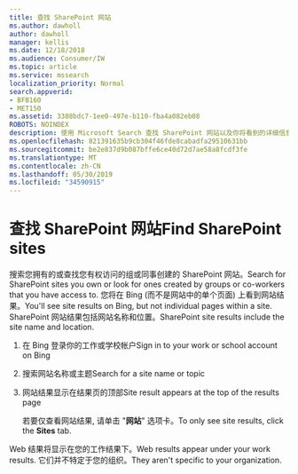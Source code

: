 ```yaml
---
title: 查找 SharePoint 网站
ms.author: dawholl
author: dawholl
manager: kellis
ms.date: 12/18/2018
ms.audience: Consumer/IW
ms.topic: article
ms.service: mssearch
localization_priority: Normal
search.appverid:
- BFB160
- MET150
ms.assetid: 3388bdc7-1ee0-497e-b110-fba4a082eb08
ROBOTS: NOINDEX
description: 使用 Microsoft Search 查找 SharePoint 网站以及你将看到的详细信息
ms.openlocfilehash: 821391635b9cb304f46fde8cabadfa29510631bb
ms.sourcegitcommit: be2e837d9b087bffe6ce40d72d7ae58a8fcdf3fe
ms.translationtype: MT
ms.contentlocale: zh-CN
ms.lasthandoff: 05/30/2019
ms.locfileid: "34590915"
---
```

# <a name="find-sharepoint-sites"></a><span data-ttu-id="9bb56-103">查找 SharePoint 网站</span><span class="sxs-lookup"><span data-stu-id="9bb56-103">Find SharePoint sites</span></span>

<span data-ttu-id="9bb56-104">搜索您拥有的或查找您有权访问的组或同事创建的 SharePoint 网站。</span><span class="sxs-lookup"><span data-stu-id="9bb56-104">Search for SharePoint sites you own or look for ones created by groups or co-workers that you have access to.</span></span> <span data-ttu-id="9bb56-105">您将在 Bing (而不是网站中的单个页面) 上看到网站结果。</span><span class="sxs-lookup"><span data-stu-id="9bb56-105">You'll see site results on Bing, but not individual pages within a site.</span></span> <span data-ttu-id="9bb56-106">SharePoint 网站结果包括网站名称和位置。</span><span class="sxs-lookup"><span data-stu-id="9bb56-106">SharePoint site results include the site name and location.</span></span>
  
1. <span data-ttu-id="9bb56-107">在 Bing 登录你的工作或学校帐户</span><span class="sxs-lookup"><span data-stu-id="9bb56-107">Sign in to your work or school account on Bing</span></span>
    
2. <span data-ttu-id="9bb56-108">搜索网站名称或主题</span><span class="sxs-lookup"><span data-stu-id="9bb56-108">Search for a site name or topic</span></span>
    
3. <span data-ttu-id="9bb56-109">网站结果显示在结果页的顶部</span><span class="sxs-lookup"><span data-stu-id="9bb56-109">Site result appears at the top of the results page</span></span>
    
    <span data-ttu-id="9bb56-110">若要仅查看网站结果, 请单击 "**网站**" 选项卡。</span><span class="sxs-lookup"><span data-stu-id="9bb56-110">To only see site results, click the **Sites** tab.</span></span> 
    
<span data-ttu-id="9bb56-111">Web 结果将显示在您的工作结果下。</span><span class="sxs-lookup"><span data-stu-id="9bb56-111">Web results appear under your work results.</span></span> <span data-ttu-id="9bb56-112">它们并不特定于您的组织。</span><span class="sxs-lookup"><span data-stu-id="9bb56-112">They aren't specific to your organization.</span></span>

  

